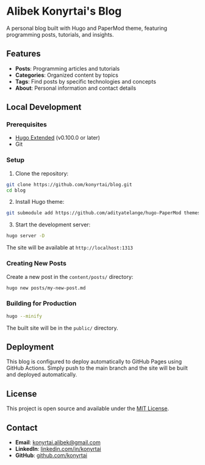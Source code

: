 # Alibek Konyrtai's Blog

A personal blog built with Hugo and PaperMod theme, featuring programming posts, tutorials, and insights.

## Features

- **Posts**: Programming articles and tutorials
- **Categories**: Organized content by topics
- **Tags**: Find posts by specific technologies and concepts
- **About**: Personal information and contact details

## Local Development

### Prerequisites

- [Hugo Extended](https://gohugo.io/installation/) (v0.100.0 or later)
- Git

### Setup

1. Clone the repository:
```bash
git clone https://github.com/konyrtai/blog.git
cd blog
```

2. Install Hugo theme:
```bash
git submodule add https://github.com/adityatelange/hugo-PaperMod themes/PaperMod
```

3. Start the development server:
```bash
hugo server -D
```

The site will be available at `http://localhost:1313`

### Creating New Posts

Create a new post in the `content/posts/` directory:

```bash
hugo new posts/my-new-post.md
```

### Building for Production

```bash
hugo --minify
```

The built site will be in the `public/` directory.

## Deployment

This blog is configured to deploy automatically to GitHub Pages using GitHub Actions. Simply push to the main branch and the site will be built and deployed automatically.

## License

This project is open source and available under the [MIT License](LICENSE).

## Contact

- **Email**: konyrtai.alibek@gmail.com
- **LinkedIn**: [linkedin.com/in/konyrtai](https://linkedin.com/in/konyrtai)
- **GitHub**: [github.com/konyrtai](https://github.com/konyrtai)
